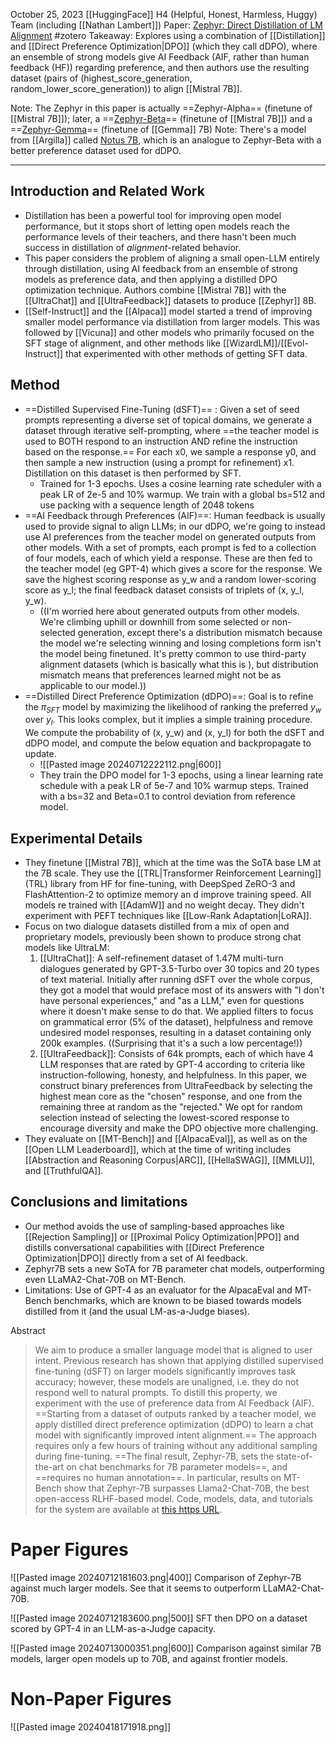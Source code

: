 October 25, 2023
[[HuggingFace]] H4 (Helpful, Honest, Harmless, Huggy) Team (including [[Nathan Lambert]])
Paper: [Zephyr: Direct Distillation of LM Alignment](https://arxiv.org/abs/2310.16944)
#zotero 
Takeaway: Explores using a combination of [[Distillation]] and [[Direct Preference Optimization|DPO]] (which they call dDPO), where an ensemble of strong models give AI Feedback (AIF, rather than human feedback (HF)) regarding preference, and then authors use the resulting dataset (pairs of (highest_score_generation, random_lower_score_generation)) to align [[Mistral 7B]]. 


Note: The Zephyr in this paper is actually ==Zephyr-Alpha== (finetune of [[Mistral 7B]]); later, a ==[Zephyr-Beta](https://huggingface.co/HuggingFaceH4/zephyr-7b-beta)== (finetune of [[Mistral 7B]]) and a ==[Zephyr-Gemma](https://huggingface.co/HuggingFaceH4/zephyr-7b-gemma-v0.1)== (finetune of [[Gemma]] 7B)
Note: There's a model from [[Argilla]] called [Notus 7B](https://huggingface.co/argilla/notus-7b-v1), which is an analogue to Zephyr-Beta with a better preference dataset used for dDPO.

---

## Introduction and Related Work
- Distillation has been a powerful tool for improving open model performance, but it stops short of letting open models reach the performance levels of their teachers, and there hasn't been much success in distillation of *alignment*-related behavior.
- This paper considers the problem of aligning a small open-LLM entirely through distillation, using AI feedback from an ensemble of strong models as preference data, and then applying a distilled DPO optimization technique. Authors combine [[Mistral 7B]] with the [[UltraChat]] and [[UltraFeedback]] datasets to produce [[Zephyr]] 8B.
- [[Self-Instruct]] and the [[Alpaca]] model started a trend of improving smaller model performance via distillation from larger models. This was followed by [[Vicuna]] and other models who primarily focused on the SFT stage of alignment, and other methods like [[WizardLM]]/[[Evol-Instruct]] that experimented with other methods of getting SFT data.

## Method
- ==Distilled Supervised Fine-Tuning (dSFT)== : Given a set of seed prompts representing a diverse set of topical domains, we generate a dataset through iterative self-prompting, where ==the teacher model is used to BOTH respond to an instruction AND refine the instruction based on the response.== For each x0, we sample a response y0, and then sample a new instruction (using a prompt for refinement) x1. Distillation on this dataset is then performed by SFT.
	- Trained for 1-3 epochs. Uses a cosine learning rate scheduler with a peak LR of 2e-5 and 10% warmup. We train with a global bs=512 and use packing with a sequence length of 2048 tokens
- ==AI Feedback through Preferences (AIF)==: Human feedback is usually used to provide signal to align LLMs; in our dDPO, we're going to instead use AI preferences from the teacher model on generated outputs from other models. With a set of prompts, each prompt is fed to a collection of four models, each of which yield a response. These are then fed to the teacher model (eg GPT-4) which gives a score for the response. We save the highest scoring response as y_w and a random lower-scoring score as y_l; the final feedback dataset consists of triplets of (x, y_l, y_w).
	- ((I'm worried here about generated outputs from other models. We're climbing uphill or downhill from some selected or non-selected generation, except there's a distribution mismatch because the model we're selecting winning and losing completions form isn't the model being finetuned. It's pretty common to use third-party alignment datasets (which is basically what this is ), but distribution mismatch means that preferences learned might not be as applicable to our model.))
- ==Distilled Direct Preference Optimization (dDPO)==:  Goal is to refine the $\pi_{SFT}$ model by maximizing the likelihood of ranking the preferred $y_w$ over $y_l$.   This looks complex, but it implies a simple training procedure. We compute the probability of (x, y_w) and (x, y_l) for both the dSFT and dDPO model, and compute the below equation and backpropagate to update.
	- ![[Pasted image 20240712222112.png|600]]
	- They train the DPO model for 1-3 epochs, using a linear learning rate schedule with a peak LR of 5e-7 and 10% warmup steps. Trained with a bs=32 and Beta=0.1 to control deviation from reference model.

## Experimental Details
- They finetune [[Mistral 7B]], which at the time was the SoTA base LM at the 7B scale. They use the [[TRL|Transformer Reinforcement Learning]] (TRL) library from HF for fine-tuning, with DeepSped ZeRO-3 and FlashAttention-2 to optimize memory an d improve training speed. All models re trained with [[AdamW]] and no weight decay. They didn't experiment with PEFT techniques like [[Low-Rank Adaptation|LoRA]].
- Focus on two dialogue datasets distilled from a mix of open and proprietary models, previously been shown to produce strong chat models like UltraLM:
	1. [[UltraChat]]: A self-refinement dataset of 1.47M multi-turn dialogues generated by GPT-3.5-Turbo over 30 topics and 20 types of text material. Initially after running dSFT over the whole corpus, they got a model that would preface most of its answers with "I don't have personal experiences," and "as a LLM," even for questions where it doesn't make sense to do that. We applied filters to focus on grammatical error (5% of the dataset), helpfulness and remove undesired model responses, resulting in a dataset containing only 200k examples. ((Surprising that it's a such a low percentage!))
	2. [[UltraFeedback]]: Consists of 64k prompts, each of which have 4 LLM responses that are rated by GPT-4 according to criteria like instruction-following, honesty, and helpfulness. In this paper, we construct binary preferences from UltraFeedback by selecting the highest mean core as the "chosen" response, and one from the remaining three at random as the "rejected." We opt for random selection instead of selecting the lowest-scored response to encourage diversity and make the DPO objective more challenging.
- They evaluate on [[MT-Bench]] and [[AlpacaEval]], as well as on the [[Open LLM Leaderboard]], which at the time of writing includes [[Abstraction and Reasoning Corpus|ARC]], [[HellaSWAG]], [[MMLU]], and [[TruthfulQA]].

## Conclusions and limitations
- Our method avoids the use of sampling-based approaches like [[Rejection Sampling]] or [[Proximal Policy Optimization|PPO]] and distills conversational capabilities with [[Direct Preference Optimization|DPO]] directly from a set of AI feedback.
- Zephyr7B sets a new SoTA for 7B parameter chat models, outperforming even LLaMA2-Chat-70B on MT-Bench.
- Limitations: Use of GPT-4 as an evaluator for the AlpacaEval and MT-Bench benchmarks, which are known to be biased towards models distilled from it (and the usual LM-as-a-Judge biases).



Abstract
> We aim to produce a smaller language model that is aligned to user intent. Previous research has shown that applying distilled supervised fine-tuning (dSFT) on larger models significantly improves task accuracy; however, these models are unaligned, i.e. they do not respond well to natural prompts. To distill this property, we experiment with the use of preference data from AI Feedback (AIF). ==Starting from a dataset of outputs ranked by a teacher model, we apply distilled direct preference optimization (dDPO) to learn a chat model with significantly improved intent alignment.== The approach requires only a few hours of training without any additional sampling during fine-tuning. ==The final result, Zephyr-7B, sets the state-of-the-art on chat benchmarks for 7B parameter models==, and ==requires no human annotation==. In particular, results on MT-Bench show that Zephyr-7B surpasses Llama2-Chat-70B, the best open-access RLHF-based model. Code, models, data, and tutorials for the system are available at [this https URL](https://github.com/huggingface/alignment-handbook).


# Paper Figures
![[Pasted image 20240712181603.png|400]]
Comparison of Zephyr-7B against much larger models. See that it seems to outperform LLaMA2-Chat-70B.

![[Pasted image 20240712183600.png|500]]
SFT then DPO on a dataset scored by GPT-4 in an LLM-as-a-Judge capacity.

![[Pasted image 20240713000351.png|600]]
Comparison against similar 7B models, larger open models up to 70B, and against frontier models.



# Non-Paper Figures
![[Pasted image 20240418171918.png]]
